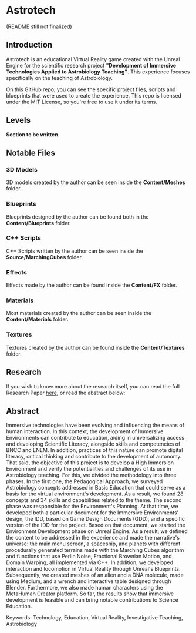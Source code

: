 # Astrotech

(README still not finalized)

## Introduction

Astrotech is an educational Virtual Reality game created with the Unreal Engine for the scientific research project **"Development of Immersive Technologies Applied to Astrobiology Teaching"**. This experience focuses specifically on the teaching of Astrobiology.

On this GitHub repo, you can see the specific project files, scripts and blueprints that were used to create the experience. This repo is licensed under the MIT License, so you're free to use it under its terms.

## Levels

**Section to be written.**

## Notable Files

### 3D Models

3D models created by the author can be seen inside the **Content/Meshes** folder. 

### Blueprints

Blueprints designed by the author can be found both in the **Content/Blueprints** folder.

### C++ Scripts

C++ Scripts written by the author can be seen inside the **Source/MarchingCubes** folder.

### Effects

Effects made by the author can be found inside the **Content/FX** folder.

### Materials

Most materials created by the author can be seen inside the **Content/Materials** folder.

### Textures

Textures created by the author can be found inside the **Content/Textures** folder.

## Research

If you wish to know more about the research itself, you can read the full Research Paper [here](https://bit.ly/ditaat-lite), or read the abstract below:

## Abstract

Immersive technologies have been evolving and influencing the means of human interaction. In this context, the development of Immersive Environments can contribute to education, aiding in universalizing access and developing Scientific Literacy, alongside skills and competencies of BNCC and ENEM. In addition, practices of this nature can promote digital literacy, critical thinking and contribute to the development of autonomy. That said, the objective of this project is to develop a High Immersion Environment and verify the potentialities and challenges of its use in Astrobiology teaching. For this, we divided the methodology into three phases. In the first one, the Pedagogical Approach, we surveyed Astrobiology concepts addressed in Basic Education that could serve as a basis for the virtual environment's development. As a result, we found 28 concepts and 34 skills and capabilities related to the theme. The second phase was responsible for the Environment's Planning. At that time, we developed both a particular document for the Immersive Environments' design, the IDD, based on Game Design Documents (GDD), and a specific version of the IDD for the project. Based on that document, we started the Environment Development phase on Unreal Engine. As a result, we defined the content to be addressed in the experience and made the narrative's universe: the main menu screen, a spaceship, and planets with different procedurally generated terrains made with the Marching Cubes algorithm and functions that use Perlin Noise, Fractional Brownian Motion, and Domain Warping, all implemented via C++. In addition, we developed interaction and locomotion in Virtual Reality through Unreal's Blueprints. Subsequently, we created meshes of an alien and a DNA molecule, made using Medium, and a wrench and interactive table designed through Blender. Furthermore, we also made human characters using the MetaHuman Creator platform. So far, the results show that immersive development is feasible and can bring notable contributions to Science Education.

Keywords: Technology, Education, Virtual Reality, Investigative Teaching, Astrobiology